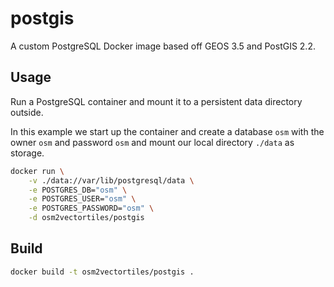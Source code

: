 # postgis

A custom PostgreSQL Docker image based off GEOS 3.5 and PostGIS 2.2.

## Usage

Run a PostgreSQL container and mount it to a persistent data directory outside.

In this example we start up the container and create a database `osm` with the owner `osm` and password `osm`
and mount our local directory `./data` as storage.

```bash
docker run \
    -v ./data://var/lib/postgresql/data \
    -e POSTGRES_DB="osm" \
    -e POSTGRES_USER="osm" \
    -e POSTGRES_PASSWORD="osm" \
    -d osm2vectortiles/postgis
```

## Build

```bash
docker build -t osm2vectortiles/postgis .
```
